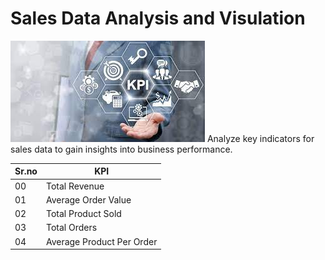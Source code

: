 # Sales Data Analysis and Visulation 
<img src = "https://github.com/avinashnayakasasf/Sales-Visual-Report-/blob/main/download%20(1).jpeg">
Analyze key indicators for sales data to gain insights into business performance.

|Sr.no|KPI|
|-|-|
|00|Total Revenue|
|01|Average Order Value|
|02|Total Product Sold|
|03|Total Orders|
|04|Average Product Per Order|
